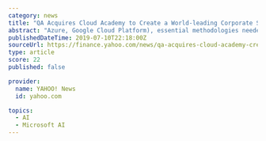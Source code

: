 ```yaml
---
category: news
title: "QA Acquires Cloud Academy to Create a World-leading Corporate Skills Platform"
abstract: "Azure, Google Cloud Platform), essential methodologies needed to operate on and between clouds (DevOps, security), and capabilities that are unlocked by the cloud (big data, machine learning, IoT ..."
publishedDateTime: 2019-07-10T22:18:00Z
sourceUrl: https://finance.yahoo.com/news/qa-acquires-cloud-academy-create-090100618.html?soc_src=social-sh&soc_trk=tw
type: article
score: 22
published: false

provider:
  name: YAHOO! News
  id: yahoo.com

topics:
  - AI
  - Microsoft AI
---
```

